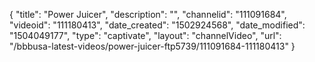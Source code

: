 {
    "title": "Power Juicer",
    "description": "",
    "channelid": "111091684",
    "videoid": "111180413",
    "date_created": "1502924568",
    "date_modified": "1504049177",
    "type": "captivate",
    "layout": "channelVideo",
    "url": "\/bbbusa-latest-videos\/power-juicer-ftp5739\/111091684-111180413"
}